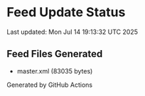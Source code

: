 # Feed Update Status
Last updated: Mon Jul 14 19:13:32 UTC 2025

## Feed Files Generated
- master.xml (83035 bytes)

Generated by GitHub Actions
